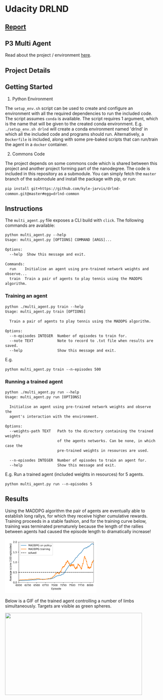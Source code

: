 # Udacity DRLND

## [Report](./Report.md)

## P3 Multi Agent
Read about the project / environment [here](./UdacityP3MultiAgent.md).

## Project Details


## Getting Started
1. Python Environment

The `setup_env.sh` script can be used to create and configure an environment with all the required dependencies to run the included code. The script assumes `conda` is available. The script requires 1 argument, which is the name that will be given to the created conda environment. E.g. `./setup_env.sh drlnd` will create a conda environment named 'drlnd' in which all the included code and programs should run. Alternatively, 
a `Dockerfile` is included, along with some pre-baked scripts that can run/train
the agent in a `docker` container.

2. Commons Code

The project depends on some commons code which is shared between this project and
another project forming part of the nanodegree. The code is included in this
repository as a submodule. You can simply fetch the `master` branch of the submodule
and install the package with pip, or run:

`pip install git+https://github.com/kyle-jarvis/drlnd-common.git@master#egg=drlnd-common`

## Instructions
The `multi_agent.py` file exposes a CLI build with `click`. The following
commands are available:

```
python multi_agent.py --help
Usage: multi_agent.py [OPTIONS] COMMAND [ARGS]...

Options:
  --help  Show this message and exit.

Commands:
  run    Initialise an agent using pre-trained network weights and observe...
  train  Train a pair of agents to play tennis using the MADDPG algorithm.
```

### Training an agent

```
python ./multi_agent.py train --help
Usage: multi_agent.py train [OPTIONS]

  Train a pair of agents to play tennis using the MADDPG algorithm.

Options:
  --n-episodes INTEGER  Number of episodes to train for.
  --note TEXT           Note to record to .txt file when results are saved.
  --help                Show this message and exit.
```

E.g.

`python multi_agent.py train --n-episodes 500`

### Running a trained agent

```
python ./multi_agent.py run --help
Usage: multi_agent.py run [OPTIONS]

  Initialise an agent using pre-trained network weights and observe the
  agent's interaction with the environment.

Options:
  --weights-path TEXT   Path to the directory containing the trained weights
                        of the agents networks. Can be none, in which case the
                        pre-trained weights in resources are used.

  --n-episodes INTEGER  Number of episodes to train an agent for.
  --help                Show this message and exit.
```

E.g. Run a trained agent (included weights in resources) for 5 agents.

`python multi_agent.py run --n-episodes 5`

## Results

Using the MADDPG algorithm the pair of agents are eventually able to establish
long rallys, for which they receive higher cumulative rewards. Training proceeds
in a stable fashion, and for the training curve below, training was terminated prematurely
because the length of the rallies between agents had caused the episode length to
dramatically increase!

<img src = "./resources/results.png" width="300"/>

Below is a GIF of the trained agent controlling a number of limbs simultaneously. Targets are visible as green spheres.

<img src = "./resources/reacher.gif" width="450" height=270/>

